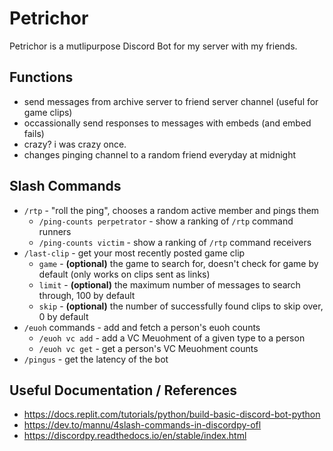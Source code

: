 # Petrichor

Petrichor is a mutlipurpose Discord Bot for my server with my friends.

## Functions
* send messages from archive server to friend server channel (useful for game clips)
* occassionally send responses to messages with embeds (and embed fails)
* crazy? i was crazy once.
* changes pinging channel to a random friend everyday at midnight

## Slash Commands
* `/rtp` - "roll the ping", chooses a random active member and pings them
    * `/ping-counts perpetrator` - show a ranking of `/rtp` command runners
    * `/ping-counts victim` - show a ranking of `/rtp` command receivers
* `/last-clip` - get your most recently posted game clip
    * `game` - **(optional)** the game to search for, doesn't check for game by default (only works on clips sent as links)
    * `limit` - **(optional)** the maximum number of messages to search through, 100 by default
    * `skip` - **(optional)** the number of successfully found clips to skip over, 0 by default
* `/euoh` commands - add and fetch a person's euoh counts
    * `/euoh vc add` - add a VC Meuohment of a given type to a person
    * `/euoh vc get` - get a person's VC Meuohment counts
* `/pingus` - get the latency of the bot

## Useful Documentation / References
* https://docs.replit.com/tutorials/python/build-basic-discord-bot-python
* https://dev.to/mannu/4slash-commands-in-discordpy-ofl 
* https://discordpy.readthedocs.io/en/stable/index.html